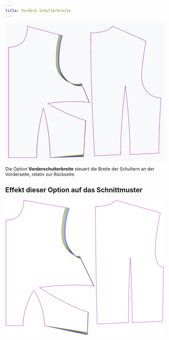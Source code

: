 ```yaml
---
title: Vordere Schulterbreite
---
```


![Der Effekt der vorderen Schulterbreite auf das Schnittmuster](sample.png)

Die Option **Vorderschulterbreite** steuert die Breite der Schultern an der Vorderseite, relativ zur Rückseite.


## Effekt dieser Option auf das Schnittmuster
![Dieses Bild zeigt den Effekt dieser Option, indem es mehrere Varianten überlagert, die einen anderen Wert für diese Option haben](bella_frontshoulderwidth_sample.svg "Effekt dieser Option auf das Schnittmuster")